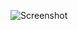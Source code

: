 ![Screenshot](https://raw.githubusercontent.com/Cryakl/Ultimate-RAT-Collection/refs/heads/main/Optix/Optix%20Lite%20v0.1/Screenshot.png)
